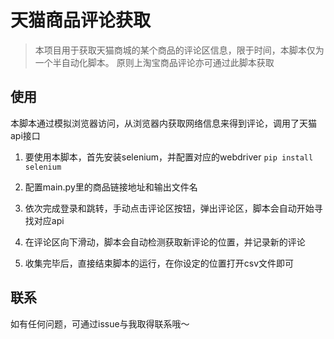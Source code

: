 # 天猫商品评论获取

> 本项目用于获取天猫商城的某个商品的评论区信息，限于时间，本脚本仅为一个半自动化脚本。
> 原则上淘宝商品评论亦可通过此脚本获取

## 使用
本脚本通过模拟浏览器访问，从浏览器内获取网络信息来得到评论，调用了天猫api接口

1. 要使用本脚本，首先安装selenium，并配置对应的webdriver
`pip install selenium`

2. 配置main.py里的商品链接地址和输出文件名

3. 依次完成登录和跳转，手动点击评论区按钮，弹出评论区，脚本会自动开始寻找对应api
4. 在评论区向下滑动，脚本会自动检测获取新评论的位置，并记录新的评论
5. 收集完毕后，直接结束脚本的运行，在你设定的位置打开csv文件即可

## 联系

如有任何问题，可通过issue与我取得联系哦～
